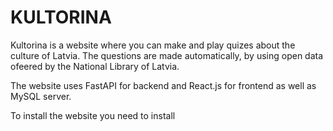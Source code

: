 # KULTORINA

Kultorina is a website where you can make and play quizes about the culture of Latvia. The questions are made automatically, by using open data ofeered by the National Library of Latvia. 

The website uses FastAPI for backend and React.js for frontend as well as MySQL server.

To install the website you need to install 

